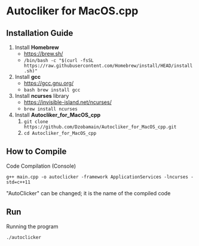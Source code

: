 # Autocliker for MacOS.cpp
## Installation Guide

1. Install **Homebrew**
   + https://brew.sh/
   + ```/bin/bash -c "$(curl -fsSL https://raw.githubusercontent.com/Homebrew/install/HEAD/install.sh)"```
2. Install **gcc**
    + https://gcc.gnu.org/
    + ```bash brew install gcc```
3. Install **ncurses** library
    + https://invisible-island.net/ncurses/
    + ```brew install ncurses```
4. Install **Autocliker_for_MacOS_cpp**
    1. ```git clone https://github.com/Dzobamain/Autocliker_for_MacOS_cpp.git```
    2. ```cd Autocliker_for_MacOS_cpp```
   
## How to Compile

Code Compilation (Console)
```
g++ main.cpp -o autoclicker -framework ApplicationServices -lncurses -std=c++11
```
"AutoClicker" can be changed; it is the name of the compiled code  

## Run
Running the program
```
./autoclicker
````




